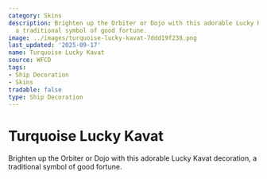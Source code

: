 ```yaml
---
category: Skins
description: Brighten up the Orbiter or Dojo with this adorable Lucky Kavat decoration,
  a traditional symbol of good fortune.
image: ../images/turquoise-lucky-kavat-7ddd19f238.png
last_updated: '2025-09-17'
name: Turquoise Lucky Kavat
source: WFCD
tags:
- Ship Decoration
- Skins
tradable: false
type: Ship Decoration
---
```


# Turquoise Lucky Kavat

Brighten up the Orbiter or Dojo with this adorable Lucky Kavat decoration, a traditional symbol of good fortune.


